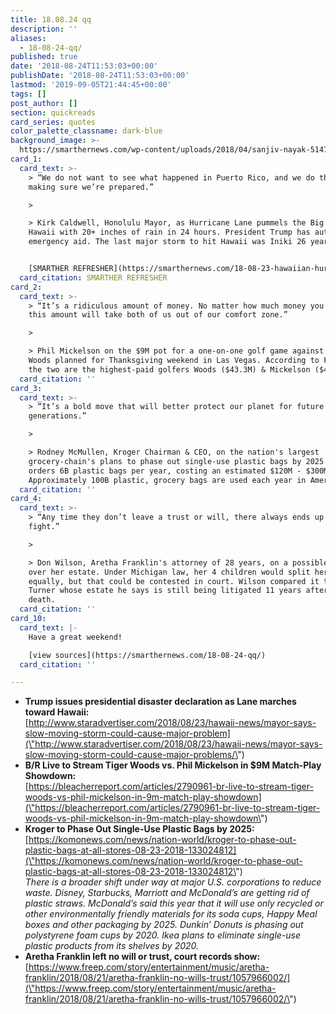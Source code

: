 ```yaml
---
title: 18.08.24 qq
description: ''
aliases:
  - 18-08-24-qq/
published: true
date: '2018-08-24T11:53:03+00:00'
publishDate: '2018-08-24T11:53:03+00:00'
lastmod: '2019-09-05T21:44:45+00:00'
tags: []
post_author: []
section: quickreads
card_series: quotes
color_palette_classname: dark-blue
background_image: >-
  https://smarthernews.com/wp-content/uploads/2018/04/sanjiv-nayak-514723-unsplash-scaled.jpg
card_1:
  card_text: >-
    > “We do not want to see what happened in Puerto Rico, and we do that by
    making sure we’re prepared.”

    > 

    > Kirk Caldwell, Honolulu Mayor, as Hurricane Lane pummels the Big Island of
    Hawaii with 20+ inches of rain in 24 hours. President Trump has authorized
    emergency aid. The last major storm to hit Hawaii was Iniki 26 years ago.


    [SMARTHER REFRESHER](https://smarthernews.com/18-08-23-hawaiian-hurricane/)
  card_citation: SMARTHER REFRESHER
card_2:
  card_text: >-
    > “It’s a ridiculous amount of money. No matter how much money you have,
    this amount will take both of us out of our comfort zone.”

    > 

    > Phil Mickelson on the $9M pot for a one-on-one golf game against Tiger
    Woods planned for Thanksgiving weekend in Las Vegas. According to Forbes,
    the two are the highest-paid golfers Woods ($43.3M) & Mickelson ($41.3M).
  card_citation: ''
card_3:
  card_text: >-
    > “It’s a bold move that will better protect our planet for future
    generations.”

    > 

    > Rodney McMullen, Kroger Chairman & CEO, on the nation's largest
    grocery-chain's plans to phase out single-use plastic bags by 2025. Kroger
    orders 6B plastic bags per year, costing an estimated $120M - $300M.
    Approximately 100B plastic, grocery bags are used each year in America.
  card_citation: ''
card_4:
  card_text: >-
    > “Any time they don’t leave a trust or will, there always ends up being a
    fight.”

    > 

    > Don Wilson, Aretha Franklin's attorney of 28 years, on a possible battle
    over her estate. Under Michigan law, her 4 children would split her assets
    equally, but that could be contested in court. Wilson compared it to Ike
    Turner whose estate he says is still being litigated 11 years after his
    death.
  card_citation: ''
card_10:
  card_text: |-
    Have a great weekend!

    [view sources](https://smarthernews.com/18-08-24-qq/)
  card_citation: ''

---
```

*   **Trump issues presidential disaster declaration as Lane marches toward Hawaii:**  
    [http://www.staradvertiser.com/2018/08/23/hawaii-news/mayor-says-slow-moving-storm-could-cause-major-problem](\"http://www.staradvertiser.com/2018/08/23/hawaii-news/mayor-says-slow-moving-storm-could-cause-major-problems/\")
*   **B/R Live to Stream Tiger Woods vs. Phil Mickelson in $9M Match-Play Showdown:**  
    [https://bleacherreport.com/articles/2790961-br-live-to-stream-tiger-woods-vs-phil-mickelson-in-9m-match-play-showdown](\"https://bleacherreport.com/articles/2790961-br-live-to-stream-tiger-woods-vs-phil-mickelson-in-9m-match-play-showdown\")
*   **Kroger to Phase Out Single-Use Plastic Bags by 2025:**  
    [https://komonews.com/news/nation-world/kroger-to-phase-out-plastic-bags-at-all-stores-08-23-2018-133024812](\"https://komonews.com/news/nation-world/kroger-to-phase-out-plastic-bags-at-all-stores-08-23-2018-133024812\")  
    _There is a broader shift under way at major U.S. corporations to reduce waste. Disney, Starbucks, Marriott and McDonald’s are getting rid of plastic straws. McDonald’s said this year that it will use only recycled or other environmentally friendly materials for its soda cups, Happy Meal boxes and other packaging by 2025. Dunkin’ Donuts is phasing out polystyrene foam cups by 2020. Ikea plans to eliminate single-use plastic products from its shelves by 2020._
*   **Aretha Franklin left no will or trust, court records show:**  
    [https://www.freep.com/story/entertainment/music/aretha-franklin/2018/08/21/aretha-franklin-no-wills-trust/1057966002/](\"https://www.freep.com/story/entertainment/music/aretha-franklin/2018/08/21/aretha-franklin-no-wills-trust/1057966002/\")